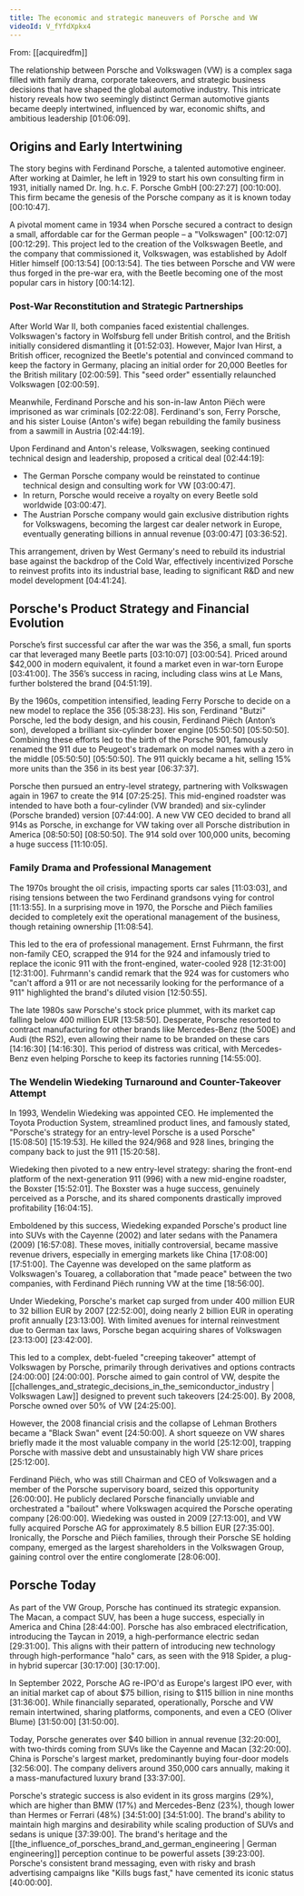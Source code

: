 ```yaml
---
title: The economic and strategic maneuvers of Porsche and VW
videoId: V_fYfdXpkx4
---
```


From: [[acquiredfm]] <br/> 

The relationship between Porsche and Volkswagen (VW) is a complex saga filled with family drama, corporate takeovers, and strategic business decisions that have shaped the global automotive industry. This intricate history reveals how two seemingly distinct German automotive giants became deeply intertwined, influenced by war, economic shifts, and ambitious leadership <a class="yt-timestamp" data-t="01:06:09">[01:06:09]</a>.

## Origins and Early Intertwining

The story begins with Ferdinand Porsche, a talented automotive engineer. After working at Daimler, he left in 1929 to start his own consulting firm in 1931, initially named Dr. Ing. h.c. F. Porsche GmbH <a class="yt-timestamp" data-t="00:27:27">[00:27:27]</a> <a class="yt-timestamp" data-t="00:10:00">[00:10:00]</a>. This firm became the genesis of the Porsche company as it is known today <a class="yt-timestamp" data-t="00:10:47">[00:10:47]</a>.

A pivotal moment came in 1934 when Porsche secured a contract to design a small, affordable car for the German people – a "Volkswagen" <a class="yt-timestamp" data-t="00:12:07">[00:12:07]</a> <a class="yt-timestamp" data-t="00:12:29">[00:12:29]</a>. This project led to the creation of the Volkswagen Beetle, and the company that commissioned it, Volkswagen, was established by Adolf Hitler himself <a class="yt-timestamp" data-t="00:13:54">[00:13:54]</a> <a class="yt-timestamp" data-t="00:13:54">[00:13:54]</a>. The ties between Porsche and VW were thus forged in the pre-war era, with the Beetle becoming one of the most popular cars in history <a class="yt-timestamp" data-t="00:14:12">[00:14:12]</a>.

### Post-War Reconstitution and Strategic Partnerships

After World War II, both companies faced existential challenges. Volkswagen's factory in Wolfsburg fell under British control, and the British initially considered dismantling it <a class="yt-timestamp" data-t="01:52:03">[01:52:03]</a>. However, Major Ivan Hirst, a British officer, recognized the Beetle's potential and convinced command to keep the factory in Germany, placing an initial order for 20,000 Beetles for the British military <a class="yt-timestamp" data-t="02:00:59">[02:00:59]</a>. This "seed order" essentially relaunched Volkswagen <a class="yt-timestamp" data-t="02:00:59">[02:00:59]</a>.

Meanwhile, Ferdinand Porsche and his son-in-law Anton Piëch were imprisoned as war criminals <a class="yt-timestamp" data-t="02:22:08">[02:22:08]</a>. Ferdinand's son, Ferry Porsche, and his sister Louise (Anton's wife) began rebuilding the family business from a sawmill in Austria <a class="yt-timestamp" data-t="02:44:19">[02:44:19]</a>.

Upon Ferdinand and Anton's release, Volkswagen, seeking continued technical design and leadership, proposed a critical deal <a class="yt-timestamp" data-t="02:44:19">[02:44:19]</a>:
*   The German Porsche company would be reinstated to continue technical design and consulting work for VW <a class="yt-timestamp" data-t="03:00:47">[03:00:47]</a>.
*   In return, Porsche would receive a royalty on every Beetle sold worldwide <a class="yt-timestamp" data-t="03:00:47">[03:00:47]</a>.
*   The Austrian Porsche company would gain exclusive distribution rights for Volkswagens, becoming the largest car dealer network in Europe, eventually generating billions in annual revenue <a class="yt-timestamp" data-t="03:00:47">[03:00:47]</a> <a class="yt-timestamp" data-t="03:36:52">[03:36:52]</a>.

This arrangement, driven by West Germany's need to rebuild its industrial base against the backdrop of the Cold War, effectively incentivized Porsche to reinvest profits into its industrial base, leading to significant R&D and new model development <a class="yt-timestamp" data-t="04:41:24">[04:41:24]</a>.

## Porsche's Product Strategy and Financial Evolution

Porsche’s first successful car after the war was the 356, a small, fun sports car that leveraged many Beetle parts <a class="yt-timestamp" data-t="03:10:07">[03:10:07]</a> <a class="yt-timestamp" data-t="03:00:54">[03:00:54]</a>. Priced around $42,000 in modern equivalent, it found a market even in war-torn Europe <a class="yt-timestamp" data-t="03:41:00">[03:41:00]</a>. The 356’s success in racing, including class wins at Le Mans, further bolstered the brand <a class="yt-timestamp" data-t="04:51:19">[04:51:19]</a>.

By the 1960s, competition intensified, leading Ferry Porsche to decide on a new model to replace the 356 <a class="yt-timestamp" data-t="05:38:23">[05:38:23]</a>. His son, Ferdinand "Butzi" Porsche, led the body design, and his cousin, Ferdinand Piëch (Anton’s son), developed a brilliant six-cylinder boxer engine <a class="yt-timestamp" data-t="05:50:50">[05:50:50]</a> <a class="yt-timestamp" data-t="05:50:50">[05:50:50]</a>. Combining these efforts led to the birth of the Porsche 901, famously renamed the 911 due to Peugeot's trademark on model names with a zero in the middle <a class="yt-timestamp" data-t="05:50:50">[05:50:50]</a> <a class="yt-timestamp" data-t="05:50:50">[05:50:50]</a>. The 911 quickly became a hit, selling 15% more units than the 356 in its best year <a class="yt-timestamp" data-t="06:37:37">[06:37:37]</a>.

Porsche then pursued an entry-level strategy, partnering with Volkswagen again in 1967 to create the 914 <a class="yt-timestamp" data-t="07:25:25">[07:25:25]</a>. This mid-engined roadster was intended to have both a four-cylinder (VW branded) and six-cylinder (Porsche branded) version <a class="yt-timestamp" data-t="07:44:00">[07:44:00]</a>. A new VW CEO decided to brand all 914s as Porsche, in exchange for VW taking over all Porsche distribution in America <a class="yt-timestamp" data-t="08:50:50">[08:50:50]</a> <a class="yt-timestamp" data-t="08:50:50">[08:50:50]</a>. The 914 sold over 100,000 units, becoming a huge success <a class="yt-timestamp" data-t="11:10:05">[11:10:05]</a>.

### Family Drama and Professional Management

The 1970s brought the oil crisis, impacting sports car sales <a class="yt-timestamp" data-t="11:03:03">[11:03:03]</a>, and rising tensions between the two Ferdinand grandsons vying for control <a class="yt-timestamp" data-t="11:13:55">[11:13:55]</a>. In a surprising move in 1970, the Porsche and Piëch families decided to completely exit the operational management of the business, though retaining ownership <a class="yt-timestamp" data-t="11:08:54">[11:08:54]</a>.

This led to the era of professional management. Ernst Fuhrmann, the first non-family CEO, scrapped the 914 for the 924 and infamously tried to replace the iconic 911 with the front-engined, water-cooled 928 <a class="yt-timestamp" data-t="12:31:00">[12:31:00]</a> <a class="yt-timestamp" data-t="12:31:00">[12:31:00]</a>. Fuhrmann's candid remark that the 924 was for customers who "can't afford a 911 or are not necessarily looking for the performance of a 911" highlighted the brand's diluted vision <a class="yt-timestamp" data-t="12:50:55">[12:50:55]</a>.

The late 1980s saw Porsche's stock price plummet, with its market cap falling below 400 million EUR <a class="yt-timestamp" data-t="13:58:50">[13:58:50]</a>. Desperate, Porsche resorted to contract manufacturing for other brands like Mercedes-Benz (the 500E) and Audi (the RS2), even allowing their name to be branded on these cars <a class="yt-timestamp" data-t="14:16:30">[14:16:30]</a> <a class="yt-timestamp" data-t="14:16:30">[14:16:30]</a>. This period of distress was critical, with Mercedes-Benz even helping Porsche to keep its factories running <a class="yt-timestamp" data-t="14:55:00">[14:55:00]</a>.

### The Wendelin Wiedeking Turnaround and Counter-Takeover Attempt

In 1993, Wendelin Wiedeking was appointed CEO. He implemented the Toyota Production System, streamlined product lines, and famously stated, "Porsche's strategy for an entry-level Porsche is a used Porsche" <a class="yt-timestamp" data-t="15:08:50">[15:08:50]</a> <a class="yt-timestamp" data-t="15:19:53">[15:19:53]</a>. He killed the 924/968 and 928 lines, bringing the company back to just the 911 <a class="yt-timestamp" data-t="15:20:58">[15:20:58]</a>.

Wiedeking then pivoted to a new entry-level strategy: sharing the front-end platform of the next-generation 911 (996) with a new mid-engine roadster, the Boxster <a class="yt-timestamp" data-t="15:52:01">[15:52:01]</a>. The Boxster was a huge success, genuinely perceived as a Porsche, and its shared components drastically improved profitability <a class="yt-timestamp" data-t="16:04:15">[16:04:15]</a>.

Emboldened by this success, Wiedeking expanded Porsche's product line into SUVs with the Cayenne (2002) and later sedans with the Panamera (2009) <a class="yt-timestamp" data-t="16:57:08">[16:57:08]</a>. These moves, initially controversial, became massive revenue drivers, especially in emerging markets like China <a class="yt-timestamp" data-t="17:08:00">[17:08:00]</a> <a class="yt-timestamp" data-t="17:51:00">[17:51:00]</a>. The Cayenne was developed on the same platform as Volkswagen's Touareg, a collaboration that "made peace" between the two companies, with Ferdinand Piëch running VW at the time <a class="yt-timestamp" data-t="18:56:00">[18:56:00]</a>.

Under Wiedeking, Porsche's market cap surged from under 400 million EUR to 32 billion EUR by 2007 <a class="yt-timestamp" data-t="22:52:00">[22:52:00]</a>, doing nearly 2 billion EUR in operating profit annually <a class="yt-timestamp" data-t="23:13:00">[23:13:00]</a>. With limited avenues for internal reinvestment due to German tax laws, Porsche began acquiring shares of Volkswagen <a class="yt-timestamp" data-t="23:13:00">[23:13:00]</a> <a class="yt-timestamp" data-t="23:42:00">[23:42:00]</a>.

This led to a complex, debt-fueled "creeping takeover" attempt of Volkswagen by Porsche, primarily through derivatives and options contracts <a class="yt-timestamp" data-t="24:00:00">[24:00:00]</a> <a class="yt-timestamp" data-t="24:00:00">[24:00:00]</a>. Porsche aimed to gain control of VW, despite the [[challenges_and_strategic_decisions_in_the_semiconductor_industry | Volkswagen Law]] designed to prevent such takeovers <a class="yt-timestamp" data-t="24:25:00">[24:25:00]</a>. By 2008, Porsche owned over 50% of VW <a class="yt-timestamp" data-t="24:25:00">[24:25:00]</a>.

However, the 2008 financial crisis and the collapse of Lehman Brothers became a "Black Swan" event <a class="yt-timestamp" data-t="24:50:00">[24:50:00]</a>. A short squeeze on VW shares briefly made it the most valuable company in the world <a class="yt-timestamp" data-t="25:12:00">[25:12:00]</a>, trapping Porsche with massive debt and unsustainably high VW share prices <a class="yt-timestamp" data-t="25:12:00">[25:12:00]</a>.

Ferdinand Piëch, who was still Chairman and CEO of Volkswagen and a member of the Porsche supervisory board, seized this opportunity <a class="yt-timestamp" data-t="26:00:00">[26:00:00]</a>. He publicly declared Porsche financially unviable and orchestrated a "bailout" where Volkswagen acquired the Porsche operating company <a class="yt-timestamp" data-t="26:00:00">[26:00:00]</a>. Wiedeking was ousted in 2009 <a class="yt-timestamp" data-t="27:13:00">[27:13:00]</a>, and VW fully acquired Porsche AG for approximately 8.5 billion EUR <a class="yt-timestamp" data-t="27:35:00">[27:35:00]</a>. Ironically, the Porsche and Piëch families, through their Porsche SE holding company, emerged as the largest shareholders in the Volkswagen Group, gaining control over the entire conglomerate <a class="yt-timestamp" data-t="28:06:00">[28:06:00]</a>.

## Porsche Today

As part of the VW Group, Porsche has continued its strategic expansion. The Macan, a compact SUV, has been a huge success, especially in America and China <a class="yt-timestamp" data-t="28:44:00">[28:44:00]</a>. Porsche has also embraced electrification, introducing the Taycan in 2019, a high-performance electric sedan <a class="yt-timestamp" data-t="29:31:00">[29:31:00]</a>. This aligns with their pattern of introducing new technology through high-performance "halo" cars, as seen with the 918 Spider, a plug-in hybrid supercar <a class="yt-timestamp" data-t="30:17:00">[30:17:00]</a> <a class="yt-timestamp" data-t="30:17:00">[30:17:00]</a>.

In September 2022, Porsche AG re-IPO'd as Europe's largest IPO ever, with an initial market cap of about $75 billion, rising to $115 billion in nine months <a class="yt-timestamp" data-t="31:36:00">[31:36:00]</a>. While financially separated, operationally, Porsche and VW remain intertwined, sharing platforms, components, and even a CEO (Oliver Blume) <a class="yt-timestamp" data-t="31:50:00">[31:50:00]</a> <a class="yt-timestamp" data-t="31:50:00">[31:50:00]</a>.

Today, Porsche generates over $40 billion in annual revenue <a class="yt-timestamp" data-t="32:20:00">[32:20:00]</a>, with two-thirds coming from SUVs like the Cayenne and Macan <a class="yt-timestamp" data-t="32:20:00">[32:20:00]</a>. China is Porsche's largest market, predominantly buying four-door models <a class="yt-timestamp" data-t="32:56:00">[32:56:00]</a>. The company delivers around 350,000 cars annually, making it a mass-manufactured luxury brand <a class="yt-timestamp" data-t="33:37:00">[33:37:00]</a>.

Porsche's strategic success is also evident in its gross margins (29%), which are higher than BMW (17%) and Mercedes-Benz (23%), though lower than Hermes or Ferrari (48%) <a class="yt-timestamp" data-t="34:51:00">[34:51:00]</a> <a class="yt-timestamp" data-t="34:51:00">[34:51:00]</a>. The brand's ability to maintain high margins and desirability while scaling production of SUVs and sedans is unique <a class="yt-timestamp" data-t="37:39:00">[37:39:00]</a>. The brand's heritage and the [[the_influence_of_porsches_brand_and_german_engineering | German engineering]] perception continue to be powerful assets <a class="yt-timestamp" data-t="39:23:00">[39:23:00]</a>. Porsche's consistent brand messaging, even with risky and brash advertising campaigns like "Kills bugs fast," have cemented its iconic status <a class="yt-timestamp" data-t="40:00:00">[40:00:00]</a>.